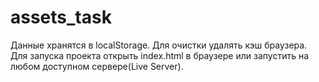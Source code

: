 # assets_task

Данные хранятся в localStorage. Для очистки удалять кэш браузера.
Для запуска проекта открыть index.html в браузере или запустить на любом доступном сервере(Live Server).